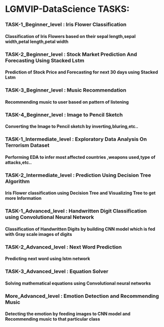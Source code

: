 # LGMVIP-DataScience TASKS:

### TASK-1_Beginner_level : Iris Flower Classification 
#### Classification of Iris Flowers based on their sepal length,sepal width,petal length,petal width


### TASK-2_Beginner_level : Stock Market Prediction And Forecasting Using Stacked Lstm 
#### Prediction of Stock Price and Forecasting for next 30 days using Stacked Lstm

### TASK-3_Beginner_level : Music Recommendation 
#### Recommending music to user based on pattern of listening 


### TASK-4_Beginner_level : Image to Pencil Sketch
#### Converting the Image to Pencil sketch by inverting,bluring,etc..


### TASK-1_Intermediate_level : Exploratory Data Analysis On Terrorism Dataset
#### Performing EDA to infer most affected countries ,weapons used,type of attacks,etc..


### TASK-2_Intermediate_level : Prediction Using Decision Tree Algorithm
#### Iris Flower classification using Decision Tree and Visualizing Tree to get more Information


### TASK-1_Advanced_level : Handwritten Digit Classification using Convolutional Neural Network
#### Classification of Handwritten Digits by building CNN model which is fed with Gray scale images of digits

### TASK-2_Advanced_level : Next Word Prediction
#### Predicting next word using lstm network

### TASK-3_Advanced_level : Equation Solver
#### Solving mathematical equations using Convolutional neural networks

### More_Advanced_level : Emotion Detection and Recommending Music
#### Detecting the emotion by feeding images to CNN model and Recommending music to that particular class

